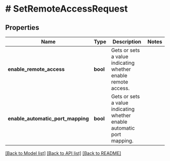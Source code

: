 # # SetRemoteAccessRequest

## Properties

Name | Type | Description | Notes
------------ | ------------- | ------------- | -------------
**enable_remote_access** | **bool** | Gets or sets a value indicating whether enable remote access. |
**enable_automatic_port_mapping** | **bool** | Gets or sets a value indicating whether enable automatic port mapping. |

[[Back to Model list]](../../README.md#models) [[Back to API list]](../../README.md#endpoints) [[Back to README]](../../README.md)
